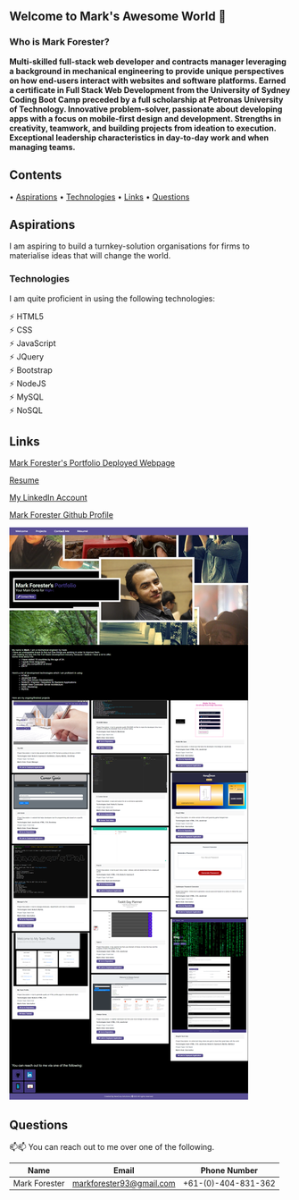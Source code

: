 ## Welcome to Mark's Awesome World 👋

### Who is Mark Forester?

**Multi-skilled full-stack web developer and contracts manager leveraging a background in mechanical engineering to provide unique perspectives on how end-users interact with websites and software platforms. Earned a certificate in Full Stack Web Development from the University of Sydney Coding Boot Camp preceded by a full scholarship at Petronas University of Technology. Innovative problem-solver, passionate about developing apps with a focus on mobile-first design and development. Strengths in creativity, teamwork, and building projects from ideation to execution. Exceptional leadership characteristics in day-to-day work and when managing teams.**

<!--
**Forester93/forester93** is a ✨ _special_ ✨ repository because its `README.md` (this file) appears on your GitHub profile.

Here are some ideas to get you started:

- 🔭 I’m currently working on ...
- 🌱 I’m currently learning ...
- 👯 I’m looking to collaborate on ...
- 🤔 I’m looking for help with ...
- 💬 Ask me about ...
- 📫 How to reach me: ...
- 😄 Pronouns: ...
- ⚡ Fun fact: ...
-->

## Contents

• [Aspirations](#aspirations)
• [Technologies](#technologies)
• [Links](#links)
• [Questions](#questions)

## Aspirations

I am aspiring to build a turnkey-solution organisations for firms to materialise ideas that will change the world.

### Technologies

I am quite proficient in using the following technologies:

⚡ HTML5  
⚡ CSS  
⚡ JavaScript  
⚡ JQuery  
⚡ Bootstrap  
⚡ NodeJS  
⚡ MySQL  
⚡ NoSQL

## Links

[Mark Forester's Portfolio Deployed Webpage](https://Forester93.github.io/MarkForesterPortfolio/)

[Resume](https://forester93.github.io/MarkForesterPortfolio/assets/files/MarkF_FullStackResume.pdf)

[My LinkedIn Account](https://www.linkedin.com/in/mforester93/)

[Mark Forester Github Profile](https://github.com/Forester93/)

![Screenshot of the page](./assets/images/screenshot.png)

## Questions

📫📫 You can reach out to me over one of the following.

| Name          | Email                    | Phone Number        |
| ------------- | ------------------------ | ------------------- |
| Mark Forester | markforester93@gmail.com | +61-(0)-404-831-362 |
